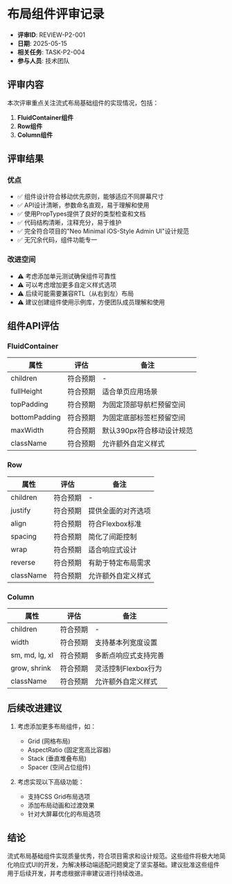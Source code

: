# 布局组件评审记录

- **评审ID**: REVIEW-P2-001
- **日期**: 2025-05-15
- **相关任务**: TASK-P2-004
- **参与人员**: 技术团队

## 评审内容

本次评审重点关注流式布局基础组件的实现情况，包括：

1. **FluidContainer组件**
2. **Row组件**
3. **Column组件**

## 评审结果

### 优点

- ✅ 组件设计符合移动优先原则，能够适应不同屏幕尺寸
- ✅ API设计清晰，参数命名直观，易于理解和使用
- ✅ 使用PropTypes提供了良好的类型检查和文档
- ✅ 代码结构清晰，注释充分，易于维护
- ✅ 完全符合项目的"Neo Minimal iOS-Style Admin UI"设计规范
- ✅ 无冗余代码，组件功能专一

### 改进空间

- ⚠️ 考虑添加单元测试确保组件可靠性
- ⚠️ 可以考虑增加更多自定义样式选项
- ⚠️ 后续可能需要兼容RTL（从右到左）布局
- ⚠️ 建议创建组件使用示例库，方便团队成员理解和使用

## 组件API评估

### FluidContainer

| 属性 | 评估 | 备注 |
|-----|-----|-----|
| children | 符合预期 | - |
| fullHeight | 符合预期 | 适合单页应用场景 |
| topPadding | 符合预期 | 为固定顶部导航栏预留空间 |
| bottomPadding | 符合预期 | 为固定底部标签栏预留空间 |
| maxWidth | 符合预期 | 默认390px符合移动设计规范 |
| className | 符合预期 | 允许额外自定义样式 |

### Row

| 属性 | 评估 | 备注 |
|-----|-----|-----|
| children | 符合预期 | - |
| justify | 符合预期 | 提供全面的对齐选项 |
| align | 符合预期 | 符合Flexbox标准 |
| spacing | 符合预期 | 简化了间距控制 |
| wrap | 符合预期 | 适合响应式设计 |
| reverse | 符合预期 | 有助于特定布局需求 |
| className | 符合预期 | 允许额外自定义样式 |

### Column

| 属性 | 评估 | 备注 |
|-----|-----|-----|
| children | 符合预期 | - |
| width | 符合预期 | 支持基本列宽度设置 |
| sm, md, lg, xl | 符合预期 | 多断点响应式支持完善 |
| grow, shrink | 符合预期 | 灵活控制Flexbox行为 |
| className | 符合预期 | 允许额外自定义样式 |

## 后续改进建议

1. 考虑添加更多布局组件，如：
   - Grid (网格布局)
   - AspectRatio (固定宽高比容器)
   - Stack (垂直堆叠布局)
   - Spacer (空间占位组件)

2. 考虑实现以下高级功能：
   - 支持CSS Grid布局选项
   - 添加布局动画和过渡效果
   - 针对大屏幕优化的布局选项

## 结论

流式布局基础组件实现质量优秀，符合项目需求和设计规范。这些组件将极大地简化响应式UI的开发，为解决移动端适配问题奠定了坚实基础。建议批准这些组件用于后续开发，并考虑根据评审建议进行持续改进。 